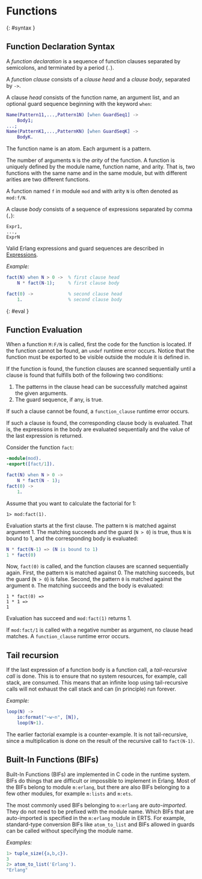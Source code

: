 <!--
%CopyrightBegin%

Copyright Ericsson AB 2023. All Rights Reserved.

Licensed under the Apache License, Version 2.0 (the "License");
you may not use this file except in compliance with the License.
You may obtain a copy of the License at

    http://www.apache.org/licenses/LICENSE-2.0

Unless required by applicable law or agreed to in writing, software
distributed under the License is distributed on an "AS IS" BASIS,
WITHOUT WARRANTIES OR CONDITIONS OF ANY KIND, either express or implied.
See the License for the specific language governing permissions and
limitations under the License.

%CopyrightEnd%
-->
# Functions

[](){: #syntax }

## Function Declaration Syntax

A _function declaration_ is a sequence of function clauses separated by
semicolons, and terminated by a period (`.`).

A _function clause_ consists of a _clause head_ and a _clause body_, separated by
`->`.

A clause _head_ consists of the function name, an argument list, and an optional
guard sequence beginning with the keyword `when`:

```erlang
Name(Pattern11,...,Pattern1N) [when GuardSeq1] ->
    Body1;
...;
Name(PatternK1,...,PatternKN) [when GuardSeqK] ->
    BodyK.
```

The function name is an atom. Each argument is a pattern.

The number of arguments `N` is the _arity_ of the function. A function is
uniquely defined by the module name, function name, and arity. That is, two
functions with the same name and in the same module, but with different arities
are two different functions.

A function named `f` in module `mod` and with arity `N` is often denoted as
`mod:f/N`.

A clause _body_ consists of a sequence of expressions separated by comma (`,`):

```text
Expr1,
...,
ExprN
```

Valid Erlang expressions and guard sequences are described in
[Expressions](expressions.md).

_Example:_

```erlang
fact(N) when N > 0 ->  % first clause head
    N * fact(N-1);     % first clause body

fact(0) ->             % second clause head
    1.                 % second clause body
```

[](){: #eval }

## Function Evaluation

When a function `M:F/N` is called, first the code for the function is located.
If the function cannot be found, an `undef` runtime error occurs. Notice that
the function must be exported to be visible outside the module it is defined in.

If the function is found, the function clauses are scanned sequentially until a
clause is found that fulfills both of the following two conditions:

1. The patterns in the clause head can be successfully matched against the given
   arguments.
1. The guard sequence, if any, is true.

If such a clause cannot be found, a `function_clause` runtime error occurs.

If such a clause is found, the corresponding clause body is evaluated. That is,
the expressions in the body are evaluated sequentially and the value of the last
expression is returned.

Consider the function `fact`:

```erlang
-module(mod).
-export([fact/1]).

fact(N) when N > 0 ->
    N * fact(N - 1);
fact(0) ->
    1.
```

Assume that you want to calculate the factorial for 1:

```text
1> mod:fact(1).
```

Evaluation starts at the first clause. The pattern `N` is matched against
argument 1. The matching succeeds and the guard (`N > 0`) is true, thus `N` is
bound to 1, and the corresponding body is evaluated:

```erlang
N * fact(N-1) => (N is bound to 1)
1 * fact(0)
```

Now, `fact(0)` is called, and the function clauses are scanned
sequentially again. First, the pattern `N` is matched against 0. The
matching succeeds, but the guard (`N > 0`) is false. Second, the
pattern `0` is matched against the argument `0`. The matching succeeds
and the body is evaluated:

```text
1 * fact(0) =>
1 * 1 =>
1
```

Evaluation has succeed and `mod:fact(1)` returns 1.

If `mod:fact/1` is called with a negative number as argument, no clause head
matches. A `function_clause` runtime error occurs.

## Tail recursion

If the last expression of a function body is a function call, a
_tail-recursive call_ is done. This is to ensure that no system
resources, for example, call stack, are consumed. This means that an
infinite loop using tail-recursive calls will not exhaust the call
stack and can (in principle) run forever.

_Example:_

```erlang
loop(N) ->
    io:format("~w~n", [N]),
    loop(N+1).
```

The earlier factorial example is a counter-example. It is not
tail-recursive, since a multiplication is done on the result of the recursive
call to `fact(N-1)`.

## Built-In Functions (BIFs)

Built-In Functions (BIFs) are implemented in C code in the runtime
system. BIFs do things that are difficult or impossible to implement
in Erlang. Most of the BIFs belong to module `m:erlang`, but there
are also BIFs belonging to a few other modules, for example `m:lists`
and `m:ets`.

The most commonly used BIFs belonging to `m:erlang` are _auto-imported_. They do
not need to be prefixed with the module name. Which BIFs that are auto-imported
is specified in the `m:erlang` module in ERTS. For example, standard-type
conversion BIFs like `atom_to_list` and BIFs allowed in guards can be called
without specifying the module name.

_Examples:_

```erlang
1> tuple_size({a,b,c}).
3
2> atom_to_list('Erlang').
"Erlang"
```
